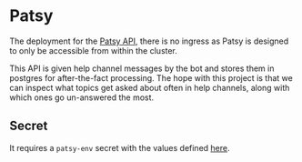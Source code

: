 # Patsy

The deployment for the [Patsy API](https://git.pydis.com/patsy), there is no ingress as Patsy is designed to only be accessible from within the cluster.

This API is given help channel messages by the bot and stores them in postgres for after-the-fact processing.
The hope with this project is that we can inspect what topics get asked about often in help channels, along with which ones go un-answered the most.

## Secret

It requires a `patsy-env` secret with the values defined [here](https://git.pydis.com/patsy#env-file).
